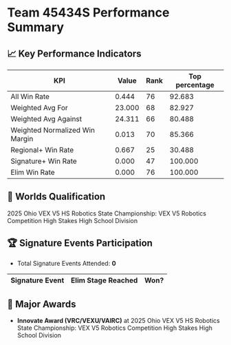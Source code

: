 # Team 45434S Performance Summary

## 📈 Key Performance Indicators
| KPI | Value | Rank | Top percentage |
| --- | ----- | ---- | ----- |
| All Win Rate | 0.444 | 76 | 92.683 |
| Weighted Avg For | 23.000 | 68 | 82.927 |
| Weighted Avg Against | 24.311 | 66 | 80.488 |
| Weighted Normalized Win Margin | 0.013 | 70 | 85.366 |
| Regional+ Win Rate | 0.667 | 25 | 30.488 |
| Signature+ Win Rate | 0.000 | 47 | 100.000 |
| Elim Win Rate | 0.000 | 76 | 100.000 |


## 🎯 Worlds Qualification
2025 Ohio VEX V5 HS Robotics State Championship: VEX V5 Robotics Competition High Stakes High School Division

## 🏆 Signature Events Participation
- Total Signature Events Attended: **0**

| Signature Event | Elim Stage Reached | Won? |
|:----------------|:-------------------|:----|


## 🥇 Major Awards
- **Innovate Award (VRC/VEXU/VAIRC)** at 2025 Ohio VEX V5 HS Robotics State Championship: VEX V5 Robotics Competition High Stakes High School Division

